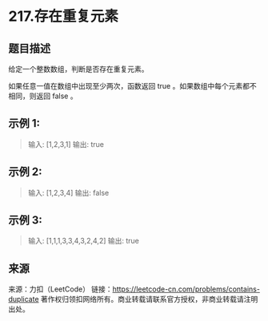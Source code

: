 # 217.存在重复元素

## 题目描述

给定一个整数数组，判断是否存在重复元素。

如果任意一值在数组中出现至少两次，函数返回 true 。如果数组中每个元素都不相同，则返回 false 。

 

## 示例 1:

> 输入: [1,2,3,1]
> 输出: true

## 示例 2:

> 输入: [1,2,3,4]
> 输出: false

## 示例 3:

> 输入: [1,1,1,3,3,4,3,2,4,2]
> 输出: true

## 来源

来源：力扣（LeetCode）
链接：https://leetcode-cn.com/problems/contains-duplicate
著作权归领扣网络所有。商业转载请联系官方授权，非商业转载请注明出处。